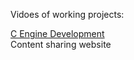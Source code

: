 Vidoes of working projects:

<a href="eng/malfnk.md">C Engine Development</a><br>
Content sharing website
